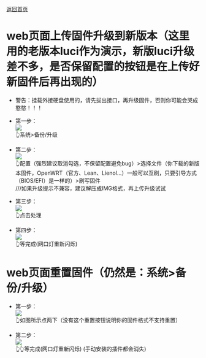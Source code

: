 [返回首页](https://opisthebest.github.io/OP-is-the-best/)             

# web页面上传固件升级到新版本（这里用的老版本luci作为演示，新版luci升级差不多，是否保留配置的按钮是在上传好新固件后再出现的）                        

* 警告：挂载外接硬盘使用的，请先拔出接口，再升级固件，否则你可能会哭成憨憨！！！                         

* 第一步：                  
![](https://pic.downk.cc/item/5f02aff914195aa594d77020.png)                  
👆系统>备份/升级          

* 第二步：               
![](https://pic.downk.cc/item/5f02b07914195aa594d7af6a.png)                   
👆配置（强烈建议取消勾选，不保留配置避免bug）>选择文件（你下载的新版本固件，OpenWRT（官方、Lean、Lienol...）一般可以互刷，只要引导方式（BIOS/EFI）是一样的）>刷写固件         
///如果升级提示不兼容，建议解压成IMG格式，再上传升级试试                     

* 第三步：   
![](https://pic.downk.cc/item/5f02b20414195aa594d86ca2.png)                         
👆点击处理               

* 第四步：                 
![](https://pic.downk.cc/item/5f02b24c14195aa594d88e61.png)                 
👆等完成(网口灯重新闪烁)                       


# web页面重置固件（仍然是：系统>备份/升级）      

* 第一步：                 
![](https://pic.downk.cc/item/5f02b31e14195aa594d8f4ea.png)                     
👆如图所示点两下（没有这个重置按钮说明你的固件格式不支持重置）     

* 第二步：            
![](https://pic.downk.cc/item/5f02b39714195aa594d933cf.png)             
👆👆等完成(网口灯重新闪烁) (手动安装的插件都会消失)         




